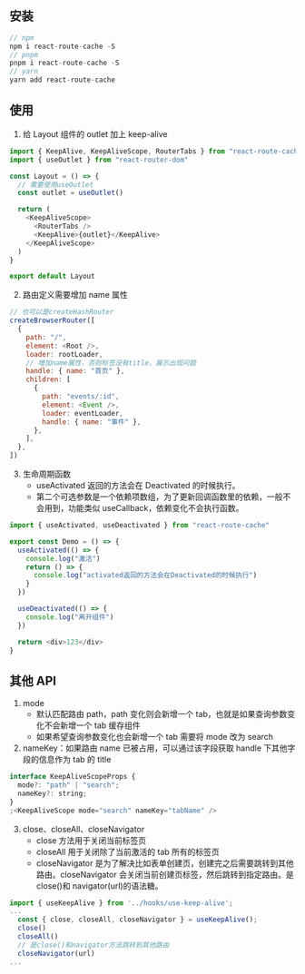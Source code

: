 ## 安装

```js
// npm
npm i react-route-cache -S
// pnpm
pnpm i react-route-cache -S
// yarn
yarn add react-route-cache
```

## 使用

1. 给 Layout 组件的 outlet 加上 keep-alive

```js
import { KeepAlive, KeepAliveScope, RouterTabs } from "react-route-cache"
import { useOutlet } from "react-router-dom"

const Layout = () => {
  // 需要使用useOutlet
  const outlet = useOutlet()

  return (
    <KeepAliveScope>
      <RouterTabs />
      <KeepAlive>{outlet}</KeepAlive>
    </KeepAliveScope>
  )
}

export default Layout
```

2. 路由定义需要增加 name 属性

```js
// 也可以是createHashRouter
createBrowserRouter([
  {
    path: "/",
    element: <Root />,
    loader: rootLoader,
    // 增加name属性，否则标签没有title，展示出现问题
    handle: { name: "首页" },
    children: [
      {
        path: "events/:id",
        element: <Event />,
        loader: eventLoader,
        handle: { name: "事件" },
      },
    ],
  },
])
```

3. 生命周期函数
   - useActivated 返回的方法会在 Deactivated 的时候执行。
   - 第二个可选参数是一个依赖项数组，为了更新回调函数里的依赖，一般不会用到，功能类似 useCallback，依赖变化不会执行函数。

```js
import { useActivated, useDeactivated } from "react-route-cache"

export const Demo = () => {
  useActivated(() => {
    console.log("激活")
    return () => {
      console.log("activated返回的方法会在Deactivated的时候执行")
    }
  })

  useDeactivated(() => {
    console.log("离开组件")
  })

  return <div>123</div>
}
```

## 其他 API

1. mode
   - 默认匹配路由 path，path 变化则会新增一个 tab，也就是如果查询参数变化不会新增一个 tab 缓存组件
   - 如果希望查询参数变化也会新增一个 tab 需要将 mode 改为 search
2. nameKey：如果路由 name 已被占用，可以通过该字段获取 handle 下其他字段的信息作为 tab 的 title

```js
interface KeepAliveScopeProps {
  mode?: "path" | "search";
  nameKey?: string;
}
;<KeepAliveScope mode="search" nameKey="tabName" />
```

3. close、closeAll、closeNavigator
   - close 方法用于关闭当前标签页
   - closeAll 用于关闭除了当前激活的 tab 所有的标签页
   - closeNavigator 是为了解决比如表单创建页，创建完之后需要跳转到其他路由。closeNavigator 会关闭当前创建页标签，然后跳转到指定路由。是 close()和 navigator(url)的语法糖。

```js
import { useKeepAlive } from '../hooks/use-keep-alive';
...
  const { close, closeAll, closeNavigator } = useKeepAlive();
  close()
  closeAll()
  // 是close()和navigator方法跳转到其他路由
  closeNavigator(url)
...
```
